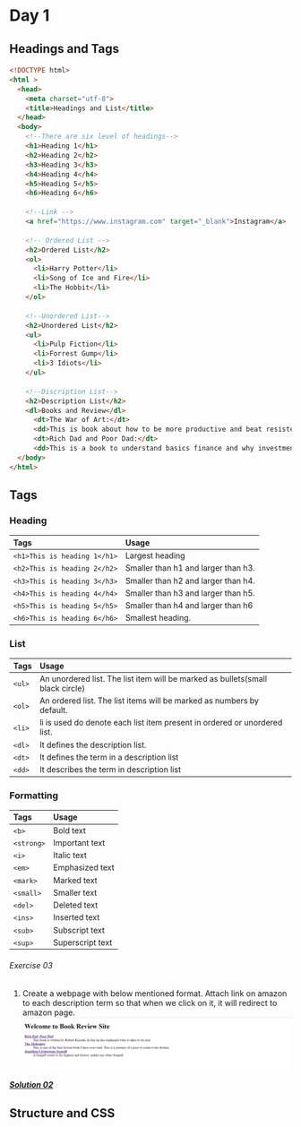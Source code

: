 # Day 1

## Headings and Tags
```html
<!DOCTYPE html>
<html >
  <head>
    <meta charset="utf-8">
    <title>Headings and List</title>
  </head>
  <body>
    <!--There are six level of headings-->
    <h1>Heading 1</h1>
    <h2>Heading 2</h2>
    <h3>Heading 3</h3>
    <h4>Heading 4</h4>
    <h5>Heading 5</h5>
    <h6>Heading 6</h6>

    <!--Link -->
    <a href="https://www.instagram.com" target="_blank">Instagram</a>

    <!-- Ordered List -->
    <h2>Ordered List</h2>
    <ol>
      <li>Harry Potter</li>
      <li>Song of Ice and Fire</li>
      <li>The Hobbit</li>
    </ol>

    <!--Unordered List-->
    <h2>Unordered List</h2>
    <ul>
      <li>Pulp Fiction</li>
      <li>Forrest Gump</li>
      <li>3 Idiots</li>
    </ul>

    <!--Discription List-->
    <h2>Description List</h2>
    <dl>Books and Review</dl>
      <dt>The War of Art:</dt>
      <dd>This is book about how to be more productive and beat resistence.</dd>
      <dt>Rich Dad and Poor Dad:</dt>
      <dd>This is a book to understand basics finance and why investment is important.</dd>
  </body>
</html>
```
## Tags
### Heading
|Tags                     | Usage                                               |
|:---                     |:---                                                 |
| `<h1>This is heading 1</h1>`|Largest heading|
| `<h2>This is heading 2</h2>`|Smaller than h1 and larger than h3.|
| `<h3>This is heading 3</h3>`|Smaller than h2 and larger than h4.|
| `<h4>This is heading 4</h4>`|Smaller than h3 and larger than h5.|
| `<h5>This is heading 5</h5>`|Smaller than h4 and larger than h6|
| `<h6>This is heading 6</h6>`|Smallest heading.|

### List
|Tags                     | Usage                                               |
|:---                     |:---                                                 |
|`<ul>` | An unordered list. The list item will be marked as bullets(small black circle) |
|`<ol>` | An ordered list. The list items will be marked as numbers by default.|
|`<li>` | li is used do denote each list item present in ordered or unordered list. |
|`<dl>` | It defines the description list. |
|`<dt>` | It defines the term in a description list  |
|`<dd>` | It describes the term in description list |

### Formatting
|Tags                     | Usage                                               |
|:---                     |:---                                                 |
|`<b>` |Bold text|
|    `<strong>`|Important text |
|    `<i>`|Italic text|
|    `<em>`|Emphasized text|
|    `<mark>`|Marked text|
|    `<small>`|Smaller text|
|    `<del>`|Deleted text|
|    `<ins>`|Inserted text|
|    `<sub>`|Subscript text|
|    `<sup>`|Superscript text|

###### Exercise 03
1. Create a webpage with below mentioned format. Attach link on amazon to each description term so that when we click on it,
it will redirect to amazon page.
![Assignment](exercises/01/01.png)

##### [Solution 02](exercises/01/index.html)
## Structure and CSS

